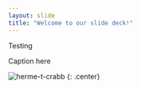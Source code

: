 ```yaml
---
layout: slide
title: "Welcome to our slide deck!"
---
```


Testing

Caption here

![herme-t-crabb](https://octodex.github.com/images/herme-t-crabb.png)
{: .center}
